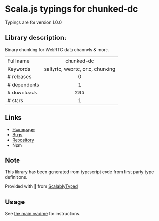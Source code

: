 
# Scala.js typings for chunked-dc

Typings are for version 1.0.0

## Library description:
Binary chunking for WebRTC data channels & more.

|                    |                 |
| ------------------ | :-------------: |
| Full name          | chunked-dc |
| Keywords           | saltyrtc, webrtc, ortc, chunking |
| # releases         | 0 |
| # dependents       | 1 |
| # downloads        | 285 |
| # stars            | 1 |

## Links
- [Homepage](https://github.com/saltyrtc/chunked-dc-js#readme)
- [Bugs](https://github.com/saltyrtc/chunked-dc-js/issues)
- [Repository](https://github.com/saltyrtc/chunked-dc-js)
- [Npm](https://www.npmjs.com/package/chunked-dc)
    


## Note
This library has been generated from typescript code from first party type definitions.

Provided with :purple_heart: from [ScalablyTyped](https://github.com/oyvindberg/ScalablyTyped)

## Usage
See [the main readme](../../readme.md) for instructions.


